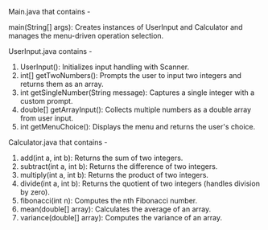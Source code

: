 Main.java that contains - 

main(String[] args):
Creates instances of UserInput and Calculator and manages the menu-driven operation selection.


UserInput.java contains -

1.	UserInput(): Initializes input handling with Scanner.
2.	int[] getTwoNumbers(): Prompts the user to input two integers and returns them as an array.
3.	int getSingleNumber(String message): Captures a single integer with a custom prompt.
4.	double[] getArrayInput(): Collects multiple numbers as a double array from user input.
5.	int getMenuChoice(): Displays the menu and returns the user's choice.


Calculator.java that contains - 
1.	add(int a, int b): Returns the sum of two integers.
2.	subtract(int a, int b): Returns the difference of two integers.
3.	multiply(int a, int b): Returns the product of two integers.
4.	divide(int a, int b): Returns the quotient of two integers (handles division by zero).
5.	fibonacci(int n): Computes the nth Fibonacci number.
6.	mean(double[] array): Calculates the average of an array.
7.	variance(double[] array): Computes the variance of an array.
